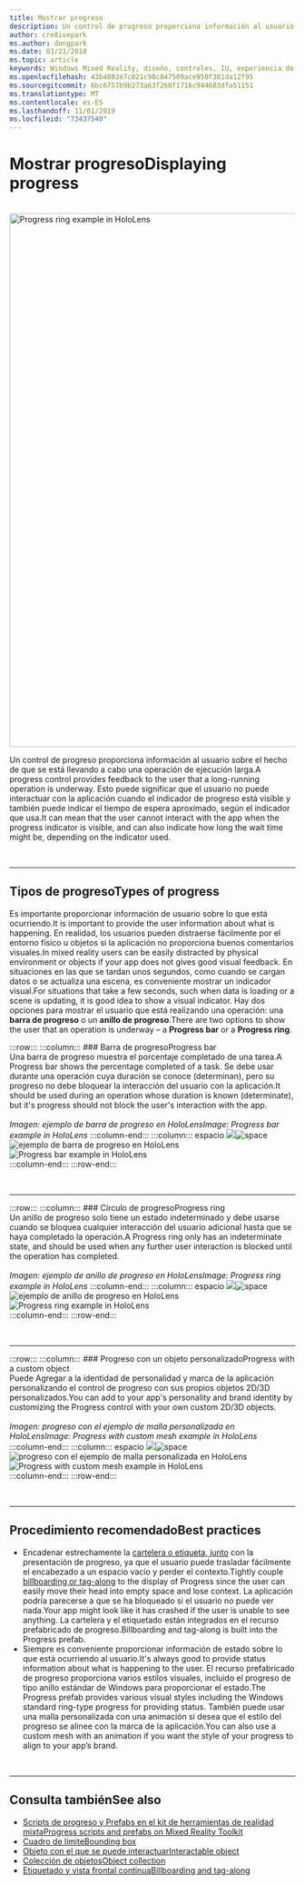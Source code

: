 ```yaml
---
title: Mostrar progreso
description: Un control de progreso proporciona información al usuario sobre el hecho de que se está llevando a cabo una operación de ejecución larga.
author: cre8ivepark
ms.author: dongpark
ms.date: 03/21/2018
ms.topic: article
keywords: Windows Mixed Reality, diseño, controles, IU, experiencia de usuario
ms.openlocfilehash: 43b4802e7c821c98c847509ace950f381da12f95
ms.sourcegitcommit: 6bc6757b9b273a63f260f1716c944603dfa51151
ms.translationtype: MT
ms.contentlocale: es-ES
ms.lasthandoff: 11/01/2019
ms.locfileid: "73437540"
---
```

# <a name="displaying-progress"></a><span data-ttu-id="9a55f-104">Mostrar progreso</span><span class="sxs-lookup"><span data-stu-id="9a55f-104">Displaying progress</span></span>

<br>

<img src="images/HoloLens2_Loader.gif" alt="Progress ring example in HoloLens" width="940px">

<span data-ttu-id="9a55f-105">Un control de progreso proporciona información al usuario sobre el hecho de que se está llevando a cabo una operación de ejecución larga.</span><span class="sxs-lookup"><span data-stu-id="9a55f-105">A progress control provides feedback to the user that a long-running operation is underway.</span></span> <span data-ttu-id="9a55f-106">Esto puede significar que el usuario no puede interactuar con la aplicación cuando el indicador de progreso está visible y también puede indicar el tiempo de espera aproximado, según el indicador que usa.</span><span class="sxs-lookup"><span data-stu-id="9a55f-106">It can mean that the user cannot interact with the app when the progress indicator is visible, and can also indicate how long the wait time might be, depending on the indicator used.</span></span>

<br>

---

## <a name="types-of-progress"></a><span data-ttu-id="9a55f-107">Tipos de progreso</span><span class="sxs-lookup"><span data-stu-id="9a55f-107">Types of progress</span></span>

<span data-ttu-id="9a55f-108">Es importante proporcionar información de usuario sobre lo que está ocurriendo.</span><span class="sxs-lookup"><span data-stu-id="9a55f-108">It is important to provide the user information about what is happening.</span></span> <span data-ttu-id="9a55f-109">En realidad, los usuarios pueden distraerse fácilmente por el entorno físico u objetos si la aplicación no proporciona buenos comentarios visuales.</span><span class="sxs-lookup"><span data-stu-id="9a55f-109">In mixed reality users can be easily distracted by physical environment or objects if your app does not gives good visual feedback.</span></span> <span data-ttu-id="9a55f-110">En situaciones en las que se tardan unos segundos, como cuando se cargan datos o se actualiza una escena, es conveniente mostrar un indicador visual.</span><span class="sxs-lookup"><span data-stu-id="9a55f-110">For situations that take a few seconds, such when data is loading or a scene is updating, it is good idea to show a visual indicator.</span></span> <span data-ttu-id="9a55f-111">Hay dos opciones para mostrar el usuario que está realizando una operación: una **barra de progreso** o un **anillo de progreso**.</span><span class="sxs-lookup"><span data-stu-id="9a55f-111">There are two options to show the user that an operation is underway – a **Progress bar** or a **Progress ring**.</span></span>

:::row:::
    :::column:::
        ### <a name="progress-barbr"></a><span data-ttu-id="9a55f-112">Barra de progreso</span><span class="sxs-lookup"><span data-stu-id="9a55f-112">Progress bar</span></span><br>
        <span data-ttu-id="9a55f-113">Una barra de progreso muestra el porcentaje completado de una tarea.</span><span class="sxs-lookup"><span data-stu-id="9a55f-113">A Progress bar shows the percentage completed of a task.</span></span> <span data-ttu-id="9a55f-114">Se debe usar durante una operación cuya duración se conoce (determinan), pero su progreso no debe bloquear la interacción del usuario con la aplicación.</span><span class="sxs-lookup"><span data-stu-id="9a55f-114">It should be used during an operation whose duration is known (determinate), but it's progress should not block the user's interaction with the app.</span></span><br>
        <br>
        <span data-ttu-id="9a55f-115">*Imagen: ejemplo de barra de progreso en HoloLens*</span><span class="sxs-lookup"><span data-stu-id="9a55f-115">*Image: Progress bar example in HoloLens*</span></span>
    :::column-end:::
        :::column:::
        <span data-ttu-id="9a55f-116">espacio ![](images/spacer-20x582.png)</span><span class="sxs-lookup"><span data-stu-id="9a55f-116">![space](images/spacer-20x582.png)</span></span><br>
       <span data-ttu-id="9a55f-117">![ejemplo de barra de progreso en HoloLens](images/640px-progressbar.jpg)</span><span class="sxs-lookup"><span data-stu-id="9a55f-117">![Progress bar example in HoloLens](images/640px-progressbar.jpg)</span></span><br>
    :::column-end:::
:::row-end:::

<br>

---

:::row:::
    :::column:::
        ### <a name="progress-ringbr"></a><span data-ttu-id="9a55f-118">Círculo de progreso</span><span class="sxs-lookup"><span data-stu-id="9a55f-118">Progress ring</span></span><br>
        <span data-ttu-id="9a55f-119">Un anillo de progreso solo tiene un estado indeterminado y debe usarse cuando se bloquea cualquier interacción del usuario adicional hasta que se haya completado la operación.</span><span class="sxs-lookup"><span data-stu-id="9a55f-119">A Progress ring only has an indeterminate state, and should be used when any further user interaction is blocked until the operation has completed.</span></span><br>
        <br>
        <span data-ttu-id="9a55f-120">*Imagen: ejemplo de anillo de progreso en HoloLens*</span><span class="sxs-lookup"><span data-stu-id="9a55f-120">*Image: Progress ring example in HoloLens*</span></span>
    :::column-end:::
        :::column:::
        <span data-ttu-id="9a55f-121">espacio ![](images/spacer-20x582.png)</span><span class="sxs-lookup"><span data-stu-id="9a55f-121">![space](images/spacer-20x582.png)</span></span><br>
       <span data-ttu-id="9a55f-122">![ejemplo de anillo de progreso en HoloLens](images/640px-progressring.jpg)</span><span class="sxs-lookup"><span data-stu-id="9a55f-122">![Progress ring example in HoloLens](images/640px-progressring.jpg)</span></span><br>
    :::column-end:::
:::row-end:::

<br>

---

:::row:::
    :::column:::
        ### <a name="progress-with-a-custom-objectbr"></a><span data-ttu-id="9a55f-123">Progreso con un objeto personalizado</span><span class="sxs-lookup"><span data-stu-id="9a55f-123">Progress with a custom object</span></span><br>
        <span data-ttu-id="9a55f-124">Puede Agregar a la identidad de personalidad y marca de la aplicación personalizando el control de progreso con sus propios objetos 2D/3D personalizados.</span><span class="sxs-lookup"><span data-stu-id="9a55f-124">You can add to your app's personality and brand identity by customizing the Progress control with your own custom 2D/3D objects.</span></span><br>
        <br>
        <span data-ttu-id="9a55f-125">*Imagen: progreso con el ejemplo de malla personalizada en HoloLens*</span><span class="sxs-lookup"><span data-stu-id="9a55f-125">*Image: Progress with custom mesh example in HoloLens*</span></span>
    :::column-end:::
        :::column:::
        <span data-ttu-id="9a55f-126">espacio ![](images/spacer-20x582.png)</span><span class="sxs-lookup"><span data-stu-id="9a55f-126">![space](images/spacer-20x582.png)</span></span><br>
       <span data-ttu-id="9a55f-127">![progreso con el ejemplo de malla personalizada en HoloLens](images/640px-progresscustom.jpg)</span><span class="sxs-lookup"><span data-stu-id="9a55f-127">![Progress with custom mesh example in HoloLens](images/640px-progresscustom.jpg)</span></span><br>
    :::column-end:::
:::row-end:::

<br>

---

## <a name="best-practices"></a><span data-ttu-id="9a55f-128">Procedimiento recomendado</span><span class="sxs-lookup"><span data-stu-id="9a55f-128">Best practices</span></span>
* <span data-ttu-id="9a55f-129">Encadenar estrechamente la [cartelera o etiqueta, junto](billboarding-and-tag-along.md) con la presentación de progreso, ya que el usuario puede trasladar fácilmente el encabezado a un espacio vacío y perder el contexto.</span><span class="sxs-lookup"><span data-stu-id="9a55f-129">Tightly couple [billboarding or tag-along](billboarding-and-tag-along.md) to the display of Progress since the user can easily move their head into empty space and lose context.</span></span> <span data-ttu-id="9a55f-130">La aplicación podría parecerse a que se ha bloqueado si el usuario no puede ver nada.</span><span class="sxs-lookup"><span data-stu-id="9a55f-130">Your app might look like it has crashed if the user is unable to see anything.</span></span> <span data-ttu-id="9a55f-131">La cartelera y el etiquetado están integrados en el recurso prefabricado de progreso.</span><span class="sxs-lookup"><span data-stu-id="9a55f-131">Billboarding and tag-along is built into the Progress prefab.</span></span>
* <span data-ttu-id="9a55f-132">Siempre es conveniente proporcionar información de estado sobre lo que está ocurriendo al usuario.</span><span class="sxs-lookup"><span data-stu-id="9a55f-132">It's always good to provide status information about what is happening to the user.</span></span> <span data-ttu-id="9a55f-133">El recurso prefabricado de progreso proporciona varios estilos visuales, incluido el progreso de tipo anillo estándar de Windows para proporcionar el estado.</span><span class="sxs-lookup"><span data-stu-id="9a55f-133">The Progress prefab provides various visual styles including the Windows standard ring-type progress for providing status.</span></span> <span data-ttu-id="9a55f-134">También puede usar una malla personalizada con una animación si desea que el estilo del progreso se alinee con la marca de la aplicación.</span><span class="sxs-lookup"><span data-stu-id="9a55f-134">You can also use a custom mesh with an animation if you want the style of your progress to align to your app’s brand.</span></span>

<br>

---

## <a name="see-also"></a><span data-ttu-id="9a55f-135">Consulta también</span><span class="sxs-lookup"><span data-stu-id="9a55f-135">See also</span></span>
* [<span data-ttu-id="9a55f-136">Scripts de progreso y Prefabs en el kit de herramientas de realidad mixta</span><span class="sxs-lookup"><span data-stu-id="9a55f-136">Progress scripts and prefabs on Mixed Reality Toolkit</span></span>](https://github.com/microsoft/MixedRealityToolkit-Unity/tree/mrtk_development/Assets/MixedRealityToolkit.SDK/Features/UX/Prefabs/Loader)
* [<span data-ttu-id="9a55f-137">Cuadro de límite</span><span class="sxs-lookup"><span data-stu-id="9a55f-137">Bounding box</span></span>](app-bar-and-bounding-box.md)
* [<span data-ttu-id="9a55f-138">Objeto con el que se puede interactuar</span><span class="sxs-lookup"><span data-stu-id="9a55f-138">Interactable object</span></span>](interactable-object.md)
* [<span data-ttu-id="9a55f-139">Colección de objetos</span><span class="sxs-lookup"><span data-stu-id="9a55f-139">Object collection</span></span>](object-collection.md)
* [<span data-ttu-id="9a55f-140">Etiquetado y vista frontal continua</span><span class="sxs-lookup"><span data-stu-id="9a55f-140">Billboarding and tag-along</span></span>](billboarding-and-tag-along.md)
